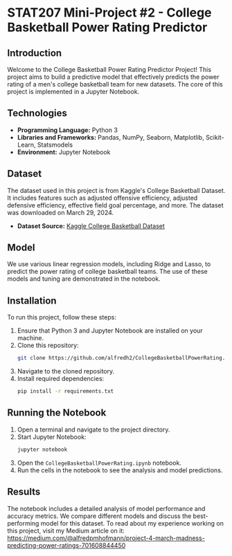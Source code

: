 # STAT207 Mini-Project #2 - College Basketball Power Rating Predictor

## Introduction
Welcome to the College Basketball Power Rating Predictor Project! This project aims to build a predictive model that effectively predicts the power rating of a men's college basketball team for new datasets. The core of this project is implemented in a Jupyter Notebook.

## Technologies
- **Programming Language:** Python 3
- **Libraries and Frameworks:** Pandas, NumPy, Seaborn, Matplotlib, Scikit-Learn, Statsmodels
- **Environment:** Jupyter Notebook

## Dataset
The dataset used in this project is from Kaggle's College Basketball Dataset. It includes features such as adjusted offensive efficiency, adjusted defensive efficiency, effective field goal percentage, and more. The dataset was downloaded on March 29, 2024.

- **Dataset Source:** [Kaggle College Basketball Dataset](https://www.kaggle.com/datasets/andrewsundberg/college-basketball-dataset?resource=download)

## Model
We use various linear regression models, including Ridge and Lasso, to predict the power rating of college basketball teams. The use of these models and tuning are demonstrated in the notebook.

## Installation
To run this project, follow these steps:

1. Ensure that Python 3 and Jupyter Notebook are installed on your machine.
2. Clone this repository:
   ```bash
   git clone https://github.com/alfredh2/CollegeBasketballPowerRating.git
   ```
3. Navigate to the cloned repository.
4. Install required dependencies:
   ```bash
   pip install -r requirements.txt
   ```

## Running the Notebook
1. Open a terminal and navigate to the project directory.
2. Start Jupyter Notebook:
   ```bash
   jupyter notebook
   ```
3. Open the `CollegeBasketballPowerRating.ipynb` notebook.
4. Run the cells in the notebook to see the analysis and model predictions.

## Results
The notebook includes a detailed analysis of model performance and accuracy metrics. We compare different models and discuss the best-performing model for this dataset. To read about my experience working on this project, visit my Medium article on it: https://medium.com/@alfredpmhofmann/project-4-march-madness-predicting-power-ratings-701608844450
